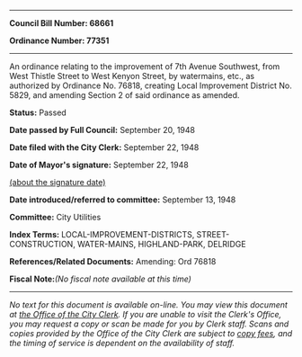

********

**Council Bill Number: 68661**
   
**Ordinance Number: 77351**
********

 An ordinance relating to the improvement of 7th Avenue Southwest, from West Thistle Street to West Kenyon Street, by watermains, etc., as authorized by Ordinance No. 76818, creating Local Improvement District No. 5829, and amending Section 2 of said ordinance as amended.

**Status:** Passed
   
**Date passed by Full Council:** September 20, 1948
   
**Date filed with the City Clerk:** September 22, 1948
   
**Date of Mayor's signature:** September 22, 1948
   
[(about the signature date)](/~public/approvaldate.htm)
   
   
   
**Date introduced/referred to committee:** September 13, 1948
   
**Committee:** City Utilities
   
   
**Index Terms:** LOCAL-IMPROVEMENT-DISTRICTS, STREET-CONSTRUCTION, WATER-MAINS, HIGHLAND-PARK, DELRIDGE

**References/Related Documents:** Amending: Ord 76818

**Fiscal Note:**_(No fiscal note available at this time)_
********

_No text for this document is available on-line. You may view this document at [the Office of the City Clerk](http://www.seattle.gov/leg/clerk/contactUs.htm). If you are unable to visit the Clerk's Office, you may request a copy or scan be made for you by Clerk staff. Scans and copies provided by the Office of the City Clerk are subject to [copy fees](http://clerk.seattle.gov/~public/clerkfees.htm), and the timing of service is dependent on the availability of staff._

